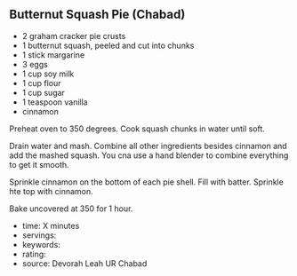 Butternut Squash Pie (Chabad)
-----

- 2 graham cracker pie crusts
- 1 butternut squash, peeled and cut into chunks
- 1 stick margarine
- 3 eggs
- 1 cup soy milk
- 1 cup flour
- 1 cup sugar
- 1 teaspoon vanilla
- cinnamon

Preheat oven to 350 degrees. Cook squash chunks in water until soft.

Drain water and mash. Combine all other ingredients besides cinnamon and add the mashed squash. You cna use a hand blender to combine everything to get it smooth.

Sprinkle cinnamon on the bottom of each pie shell. Fill with batter. Sprinkle hte top with cinnamon.

Bake uncovered at 350 for 1 hour.

- time: X minutes
- servings: 
- keywords:
- rating:
- source: Devorah Leah UR Chabad
